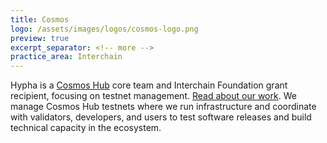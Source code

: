 ```yaml
---
title: Cosmos
logo: /assets/images/logos/cosmos-logo.png
preview: true
excerpt_separator: <!-- more -->
practice_area: Interchain
---
```

Hypha is a  <a class="link accent" href="https://hub.cosmos.network/main">Cosmos Hub</a> core team and Interchain Foundation grant recipient, focusing on testnet management. <a href="/doescosmos">Read about our work</a>.<!-- more --> We manage Cosmos Hub testnets where we run infrastructure and coordinate with validators, developers, and users to test software releases and build technical capacity in the ecosystem. 
